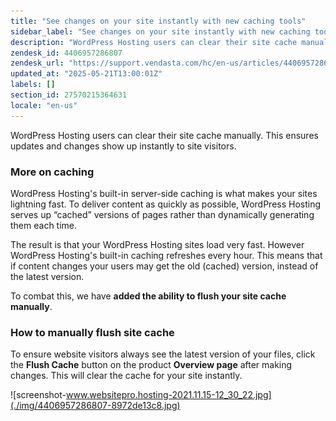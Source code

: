 ```yaml
---
title: "See changes on your site instantly with new caching tools"
sidebar_label: "See changes on your site instantly with new caching tools"
description: "WordPress Hosting users can clear their site cache manually. This ensures updates and changes show up instantly to site visitors.  \n More on caching \n  WordPr"
zendesk_id: 4406957286807
zendesk_url: "https://support.vendasta.com/hc/en-us/articles/4406957286807-See-changes-on-your-site-instantly-with-new-caching-tools"
updated_at: "2025-05-21T13:00:01Z"
labels: []
section_id: 27570215364631
locale: "en-us"
---
```


WordPress Hosting users can clear their site cache manually. This ensures updates and changes show up instantly to site visitors.

### More on caching

WordPress Hosting's built-in server-side caching is what makes your sites lightning fast. To deliver content as quickly as possible, WordPress Hosting serves up “cached” versions of pages rather than dynamically generating them each time. 

The result is that your WordPress Hosting sites load very fast. However WordPress Hosting's built-in caching refreshes every hour. This means that if content changes your users may get the old (cached) version, instead of the latest version.

To combat this, we have **added the ability to flush your site cache manually**. 

### How to manually flush site cache

To ensure website visitors always see the latest version of your files, click the **Flush Cache** button on the product **Overview page** after making changes. This will clear the cache for your site instantly.

![screenshot-www.websitepro.hosting-2021.11.15-12_30_22.jpg](./img/4406957286807-8972de13c8.jpg)
